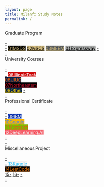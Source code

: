 ```yaml
---
layout: page
title: Milanfx Study Notes
permalink: /
---
```


<div class="block">
  <div class="btn text">
    <div class="btn name">Graduate Program</div><br>
    <div class="block" style="grid-template-columns: 1fr 2fr 2fr 2fr 2fr 1fr;">
      <a href="/#/"       class="btn empty">-<br>-</a>
      <a href="/01-MSDS/" class="btn boxout" style="background-color:#000000; color:#CFB87C;"><span class="btn boxin">01</span>MSDS</a>
      <a href="/02-MSCS/" class="btn boxout" style="background-color:#CFB87C; color:#000000;"><span class="btn boxin">02</span>MSCS</a>
      <a href="/03-MEEM/" class="btn boxout" style="background-color:#565A5C; color:#CFB87C;"><span class="btn boxin">03</span>MEEM</a>
      <a href="/04-Express/" class="btn boxout" style="background-color:#A2A4A3; color:#000000;"><span class="btn boxin">04</span>Expressway</a>
      <a href="/#/"       class="btn empty">-<br>-</a>
    </div>
  </div>
</div>

<div class="block">
  <div class="btn text">
    <div class="btn name">University Courses</div><br>
    <div class="block" style="grid-template-columns: 1fr 2fr 2fr 2fr 2fr 1fr;">
      <a href="/#/"           class="btn empty">-<br>-</a>
      <a href="/#/" class="btn boxout" style="background-color:#CC0000; color:#FFFFFF;"><span class="btn boxin">05</span>IllinoisTech<br></a>
      <a href="/#/" class="btn boxout" style="background-color:#13294B; color:#FF5F05;"><span class="btn boxin">06</span>UIUC<br></a>
      <a href="/#/" class="btn boxout" style="background-color:#000000; color:#C8102E;"><span class="btn boxin">07</span>Northeastern<br></a>
      <a href="/#/" class="btn boxout" style="background-color:#00274C; color:#FFCB05;"><span class="btn boxin">08</span>Other</a>
      <a href="/#/"           class="btn empty">-<br>-</a>
    </div>
  </div>
</div>

<div class="block">
  <div class="btn text">
    <div class="btn name">Professional Certificate</div><br>
    <div class="block" style="grid-template-columns: 1fr 2fr 2fr 2fr 2fr 1fr;">
      <a href="/#/" class="btn empty">-<br>-</a>
      <a href="/#/" class="btn boxout" style="background-color:#0530AD; color:#F4F4F4;"><span class="btn boxin">09</span>IBM<br></a>
      <a href="/#/" class="btn boxout" style="background-color:#F4B400; color:#4285F4;"><span class="btn boxin">10</span>Google<br></a>
      <a href="/#/" class="btn boxout" style="background-color:#7EB900; color:#F14F21;"><span class="btn boxin">11</span>Microsoft<br></a>
      <a href="/#/" class="btn boxout" style="background-color:#F65B66; color:#F4F4F4;"><span class="btn boxin">12</span>DeepLearning.AI<br></a>
      <a href="/#/" class="btn empty">-<br>-</a>
    </div>
  </div>
</div>

<div class="block">
  <div class="btn text">
    <div class="btn name">Miscellaneous Project</div><br>
    <div class="block" style="grid-template-columns: 1fr 2fr 2fr 2fr 2fr 1fr;">
      <a href="/#/" class="btn empty">-<br>-</a>
      <a href="/#/" class="btn boxout" style="background-color:#F4F4F4; color:#20BEFF;"><span class="btn boxin">13</span>Kaggle<br></a>
      <a href="/#/" class="btn boxout" style="background-color:#000000; color:#FF7C0A;"><span class="btn boxin">14</span>LeetCode<br></a>
      <a href="/#/" class="btn boxout"><span class="btn boxin">15</span>-</a>
      <a href="/#/" class="btn boxout"><span class="btn boxin">16</span>-</a>
      <a href="/#/" class="btn empty">-<br>-</a>
    </div>
  </div>
</div>
